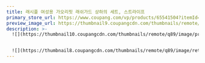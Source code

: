 ```yaml
---
title: 래시플 여성용 가오리핏 래쉬가드 상하의 세트, 스트라이프
primary_store_url: https://www.coupang.com/vp/products/65541504?itemId=221104515&vendorItemId=3535211305
preview_image_url: https://thumbnail9.coupangcdn.com/thumbnails/remote/230x230ex/image/product/image/vendoritem/2019/10/14/3535211305/af9c57d0-5744-4599-9579-946f0db35330.jpg
description: >-
  ![](https://thumbnail10.coupangcdn.com/thumbnails/remote/q89/image/product/content/vendorItem/2019/09/20/221104515/657e948e-daa7-47ba-89c0-3a58c0bdaaf3.jpg)


  ![](https://thumbnail8.coupangcdn.com/thumbnails/remote/q89/image/retail/images/6147360243546147-acbd6cdd-17c9-46c1-b63e-f4409ecdbadb.jpg)
---
```


